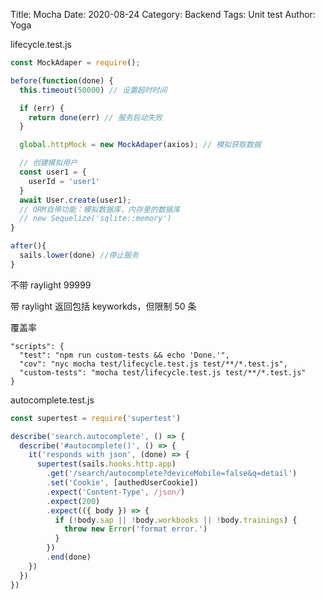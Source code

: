 Title: Mocha
Date: 2020-08-24
Category: Backend
Tags: Unit test
Author: Yoga

lifecycle.test.js

```js
const MockAdaper = require();

before(function(done) {
  this.timeout(50000) // 设置超时时间

  if (err) {
    return done(err) // 服务启动失败
  }

  global.httpMock = new MockAdaper(axios); // 模拟获取数据

  // 创建模拟用户
  const user1 = {
    userId = 'user1'
  }
  await User.create(user1);
  // ORM自带功能：模拟数据库，内存里的数据库
  // new Sequelize('sqlite::memory')
}

after(){
  sails.lower(done) //停止服务
}
```

不带 raylight 99999

带 raylight 返回包括 keyworkds，但限制 50 条

覆盖率
```
"scripts": {
  "test": "npm run custom-tests && echo 'Done.'",
  "cov": "nyc mocha test/lifecycle.test.js test/**/*.test.js",
  "custom-tests": "mocha test/lifecycle.test.js test/**/*.test.js"
}
```

autocomplete.test.js
```js
const supertest = require('supertest')

describe('search.autocomplete', () => {
  describe('#autocomplete()', () => {
    it('responds with json', (done) => {
      supertest(sails.hooks.http.app)
        .get('/search/autocomplete?deviceMobile=false&q=detail')
        .set('Cookie', [authedUserCookie])
        .expect('Content-Type', /json/)
        .expect(200)
        .expect(({ body }) => {
          if (!body.sap || !body.workbooks || !body.trainings) {
            throw new Error('format error.')
          }
        })
        .end(done)
    })
  })
})
```

